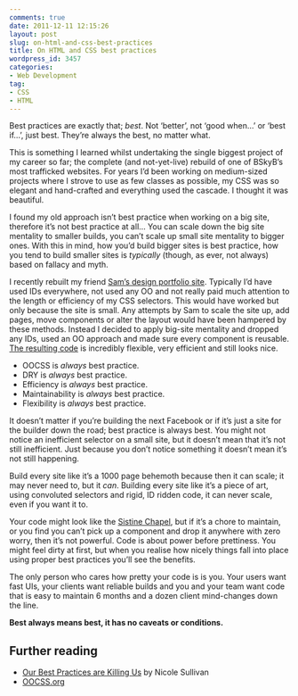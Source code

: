 ```yaml
---
comments: true
date: 2011-12-11 12:15:26
layout: post
slug: on-html-and-css-best-practices
title: On HTML and CSS best practices
wordpress_id: 3457
categories:
- Web Development
tag:
- CSS
- HTML
---
```


Best practices are exactly that; _best_. Not ‘better’, not ‘good when…’ or ‘best if…’, just best. They’re always the best, no matter what.

This is something I learned whilst undertaking the single biggest project of my career so far; the complete (and not-yet-live) rebuild of one of BSkyB’s most trafficked websites. For years I’d been working on medium-sized projects where I strove to use as few classes as possible, my CSS was so elegant and hand-crafted and everything used the cascade. I thought it was beautiful.

I found my old approach isn’t best practice when working on a big site, therefore it’s not best practice at all… You can scale down the big site mentality to smaller builds, you can’t scale up small site mentality to bigger ones. With this in mind, how you’d build bigger sites is best practice, how you tend to build smaller sites is _typically_ (though, as ever, not always) based on fallacy and myth.

I recently rebuilt my friend [Sam’s design portfolio site](http://sampenrose.co.uk/). Typically I’d have used IDs everywhere, not used any OO and not really paid much attention to the length or efficiency of my CSS selectors. This would have worked but only because the site is small. Any attempts by Sam to scale the site up, add pages, move components or alter the layout would have been hampered by these methods. Instead I decided to apply big-site mentality and dropped any IDs, used an OO approach and made sure every component is reusable. [The resulting code](https://github.com/csswizardry/sampenrose.co.uk) is incredibly flexible, very efficient and still looks nice.

* OOCSS is _always_ best practice.
* DRY is _always_ best practice.
* Efficiency is _always_ best practice.
* Maintainability is _always_ best practice.
* Flexibility is _always_ best practice.

It doesn’t matter if you’re building the next Facebook or if it’s just a site for the builder down the road; best practice is always best. You might not notice an inefficient selector on a small site, but it doesn’t mean that it’s not still inefficient. Just because you don’t notice something it doesn’t mean it’s not still happening.

Build every site like it’s a 1000 page behemoth because then it can scale; it may never need to, but it _can_. Building every site like it’s a piece of art, using convoluted selectors and rigid, ID ridden code, it can never scale, even if you want it to.

Your code might look like the [Sistine Chapel](http://en.wikipedia.org/wiki/Sistine_Chapel), but if it’s a chore to maintain, or you find you can’t pick up a component and drop it anywhere with zero worry, then it’s not powerful. Code is about power before prettiness. You might feel dirty at first, but when you realise how nicely things fall into place using proper best practices you’ll see the benefits.

The only person who cares how pretty your code is is you. Your users want fast UIs, your clients want reliable builds and you and your team want code that is easy to maintain 6 months and a dozen client mind-changes down the line.

**Best always means best, it has no caveats or conditions.**

## Further reading

* [Our Best Practices are Killing Us](http://www.lukew.com/ff/entry.asp?1379) by Nicole Sullivan
* [OOCSS.org](http://oocss.org/)
